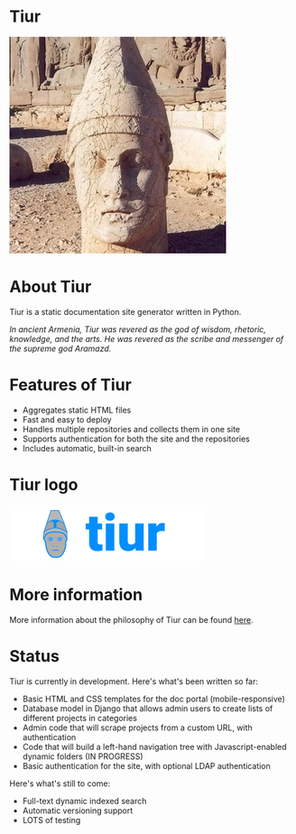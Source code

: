 # Tiur

![tiur-statue](images/tiur-image.jpeg)

# About Tiur

Tiur is a static documentation site generator written in Python.

*In ancient Armenia, Tiur was revered as the god of wisdom, rhetoric, knowledge, and the arts. He was revered as the scribe and messenger of the supreme god Aramazd.*

# Features of Tiur 

* Aggregates static HTML files 
* Fast and easy to deploy
* Handles multiple repositories and collects them in one site
* Supports authentication for both the site and the repositories
* Includes automatic, built-in search

# Tiur logo

![tiur-statue](images/tiur-logo-filled-350.png)

# More information

More information about the philosophy of Tiur can be found [here](https://github.com/JeremyReimer/Tiur/blob/main/docs/why-tiur.md).

# Status

Tiur is currently in development. Here's what's been written so far:

* Basic HTML and CSS templates for the doc portal (mobile-responsive)
* Database model in Django that allows admin users to create lists of different projects in categories
* Admin code that will scrape projects from a custom URL, with authentication
* Code that will build a left-hand navigation tree with Javascript-enabled dynamic folders (IN PROGRESS)
* Basic authentication for the site, with optional LDAP authentication

Here's what's still to come:

* Full-text dynamic indexed search
* Automatic versioning support
* LOTS of testing

